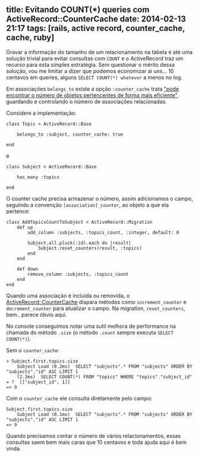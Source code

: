 title: Evitando COUNT(*) queries com ActiveRecord::CounterCache
date: 2014-02-13 21:17
tags: [rails, active record, counter_cache, cache, ruby]
---

Gravar a informação do tamanho de um relacionamento na tabela é até uma solução trivial para evitar consultas com ```COUNT``` e o ActiveRecord traz um recurso para esta simples estratégia. Sem questionar o mérito dessa solução, vou me limitar a dizer que podemos economizar ai uns... 10 centavos em queries, alguns ```SELECT COUNT(*) whatever``` a menos no log.

Em associações ```belongs_to``` existe a opção ```:counter_cache``` trata ["pode encontrar o número de objetos pertencentes de forma mais eficiente"](http://guides.rubyonrails.org/association_basics.html#counter-cache), guardando e controlando o número de associações relacionadas. 

Considere a implementação:


	class Topic < ActiveRecord::Base

 		belongs_to :subject, counter_cache: true

	end

e

	class Subject < ActiveRecord::Base

		has_many :topics

	end


O counter cache precisa armazenar o número, assim adicionamos o campo, seguindo a convenção ```[association]_counter```, ao objeto a que ela pertence:

	class AddTopicsCountToSubject < ActiveRecord::Migration
		def up
   			add_column :subjects, :topics_count, :integer, default: 0

	    	Subject.all.pluck(:id).each do |result|
	      		Subject.reset_counters(result, :topics)
	    	end
		end

	  	def down
    		remove_column :subjects, :topics_count
  		end
	end

Quando uma associação é incluída ou removida, o [ActiveRecord::CounterCache](http://api.rubyonrails.org/classes/ActiveRecord/CounterCache/ClassMethods.html) dispara métodos como ```increment_counter``` e ```decrement_counter``` para atualizar o campo. Na migration, ```reset_counters```, bem.. parece óbvio aqui.

No console conseguimos notar uma sutil melhora de performance na chamada do método ```.size``` (o método ```.count``` sempre executa ```SELECT COUNT(*)```).

Sem o ```counter_cache```: 

	> Subject.first.topics.size
  		Subject Load (0.2ms)  SELECT "subjects".* FROM "subjects" ORDER BY "subjects"."id" ASC LIMIT 1
   		(2.3ms)  SELECT COUNT(*) FROM "topics" WHERE "topics"."subject_id" = ?  [["subject_id", 1]]
	=> 9

Com o ```counter_cache``` ele consulta diretamente pelo campo:

	Subject.first.topics.size
  		Subject Load (0.1ms)  SELECT "subjects".* FROM "subjects" ORDER BY "subjects"."id" ASC LIMIT 1
	=> 9


Quando precisamos contar o número de vários relacionamentos, essas consultas saem bem mais caras que 10 centavos e  toda ajuda aqui é bem vinda.